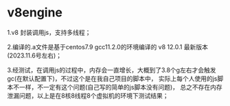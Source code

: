 # v8engine
1.v8 封装调用js，支持多线程；

2.编译的.a文件是基于centos7.9 gcc11.2.0的环境编译的 v8 12.0.1 最新版本(2023.11.6号左右)；

3.经测试，在调用js的过程中，内存会一直增长，大概到了3.8个g左右才会触发gc(在默认配置下)，不过这个是在我自己项目的脚本中，
  实际上每个人使用的js脚本不一样，不一定有这个问题(自己写的简单的js脚本没有问题)，
  总之不存在内存泄漏问题，以上是在8核8线程8个虚拟机的环境下测试结果；
